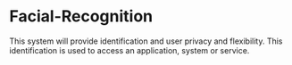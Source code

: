# Facial-Recognition
This system will provide identification and user privacy and flexibility. This identification is used to access an application, system or service.
